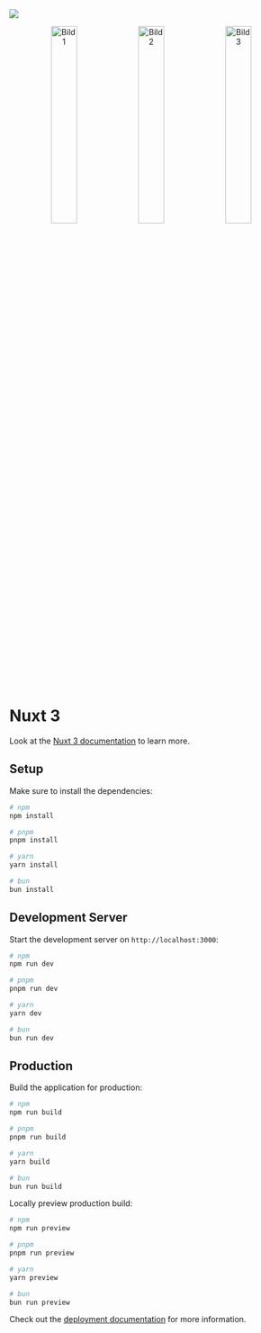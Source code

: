 <img src="http://i.epvpimg.com/augWdab.png" />

<p align="center">
  <img src="http://i.epvpimg.com/IrIPdab.png" alt="Bild1" width="30%" />
  <img src="http://i.epvpimg.com/0R4qbab.png" alt="Bild2" width="30%" />
  <img src="http://i.epvpimg.com/augWdab.png" alt="Bild3" width="30%" />
</p>


# Nuxt 3 

Look at the [Nuxt 3 documentation](https://nuxt.com/docs/getting-started/introduction) to learn more.

## Setup

Make sure to install the dependencies:

```bash
# npm
npm install

# pnpm
pnpm install

# yarn
yarn install

# bun
bun install
```

## Development Server

Start the development server on `http://localhost:3000`:

```bash
# npm
npm run dev

# pnpm
pnpm run dev

# yarn
yarn dev

# bun
bun run dev
```

## Production

Build the application for production:

```bash
# npm
npm run build

# pnpm
pnpm run build

# yarn
yarn build

# bun
bun run build
```

Locally preview production build:

```bash
# npm
npm run preview

# pnpm
pnpm run preview

# yarn
yarn preview

# bun
bun run preview
```

Check out the [deployment documentation](https://nuxt.com/docs/getting-started/deployment) for more information.
